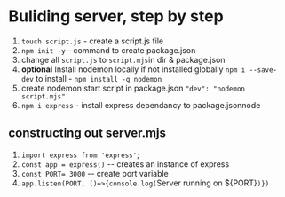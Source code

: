 # Buliding server, step by step

1.  `touch script.js` - create a script.js file
2.  `npm init -y` - command to create package.json 
3.  change all `script.js` to `script.mjs`in dir & package.json
4. **optional** Install nodemon locally if not installed globally `npm i --save-dev`
      to install - `npm install -g nodemon`
5. create nodemon start script in package.json `"dev": "nodemon script.mjs"`
6. `npm i express` - install express dependancy to package.jsonnode   


## constructing out server.mjs
1. `import express from 'express'`;
2. `const app = express()` -- creates an instance of express
3.  `const PORT= 3000` -- create port variable
4. `app.listen(PORT, ()=>{console.log(`Server running on ${PORT}`)})`